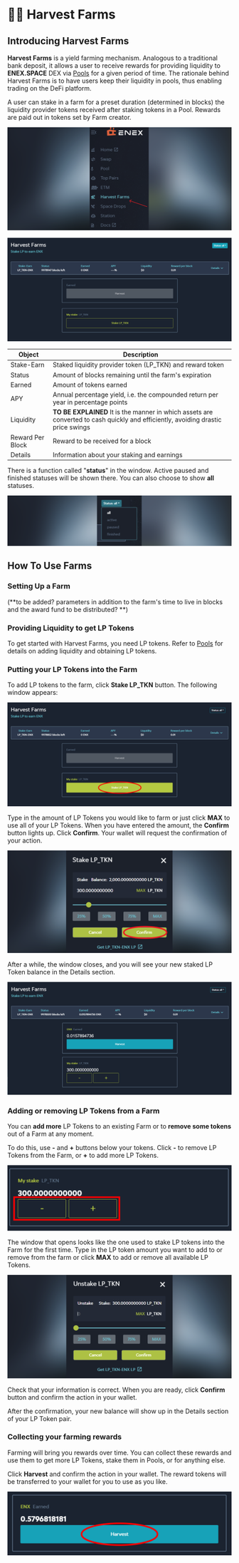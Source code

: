 # 🧑🌾 Harvest Farms

## Introducing Harvest Farms

**Harvest Farms** is a yield farming mechanism. Analogous to a traditional bank deposit, it allows a user to receive rewards for providing liquidity to **ENEX.SPACE** DEX via [Pools](../pool.md) for a given period of time. The rationale behind Harvest Farms is to have users keep their liquidity in pools, thus enabling trading on the DeFi platform.

A user can stake in a farm for a preset duration (determined in blocks) the liquidity provider tokens received after staking tokens in a Pool. Rewards are paid out in tokens set by Farm creator.

![harvest farms in navigation](<../../.gitbook/assets/image (35).png>)

![harvest farms interface](<../../.gitbook/assets/image (24) (1).png>)

| Object           | Description                                                                                                                       |
| ---------------- | --------------------------------------------------------------------------------------------------------------------------------- |
| Stake-Earn       | Staked liquidity provider token (LP\_TKN) and reward token                                                                        |
| Status           | Amount of blocks remaining until the farm's expiration                                                                            |
| Earned           | Amount of tokens earned                                                                                                           |
| APY              | Annual percentage yield, i.e. the compounded return per year in percentage points                                                 |
| Liquidity        | **TO BE EXPLAINED** It is the manner in which assets are converted to cash quickly and efficiently, avoiding drastic price swings |
| Reward Per Block | Reward to be received for a block                                                                                                 |
| Details          | Information about your staking and earnings                                                                                       |

There is a function called "**status**" in the window. Active paused and finished statuses will be shown there. You can also choose to show **all** statuses.

![status](<../../.gitbook/assets/image (12) (1).png>)

## How To Use Farms

### Setting Up a Farm

(\*\*to be added? parameters in addition to the farm's time to live in blocks and the award fund to be distributed? \*\*)

### Providing Liquidity to get LP Tokens

To get started with Harvest Farms, you need LP tokens. Refer to [Pools](../pool.md) for details on adding liquidity and obtaining LP tokens.

### Putting your LP Tokens into the Farm

To add LP tokens to the farm, click **Stake LP\_TKN** button. The following window appears:

![stake LP\_TKN](<../../.gitbook/assets/image (5) (1).png>)

Type in the amount of LP Tokens you would like to farm or just click **MAX** to use all of your LP Tokens. When you have entered the amount, the **Confirm** button lights up. Click **Confirm**. Your wallet will request the confirmation of your action.

![stake confirmation](<../../.gitbook/assets/image (27).png>)

After a while, the window closes, and you will see your new staked LP Token balance in the Details section.

![ENX balance and LP\_TKN balance](<../../.gitbook/assets/image (2) (1) (1).png>)

### Adding or removing LP Tokens from a Farm

You can **add more** LP Tokens to an existing Farm or to **remove some tokens** out of a Farm at any moment.

To do this, use **-** and **+** buttons below your tokens. Click **-** to remove LP Tokens from the Farm, or **+** to add more LP Tokens.

![adding or removing LP tokens](<../../.gitbook/assets/image (16) (1).png>)

The window that opens looks like the one used to stake LP tokens into the Farm for the first time. Type in the LP token amount you want to add to or remove from the farm or click **MAX** to add or remove all available LP Tokens.

![removing window](<../../.gitbook/assets/image (13) (1).png>)

Check that your information is correct. When you are ready, click **Confirm** button and confirm the action in your wallet.

After the confirmation, your new balance will show up in the Details section of your LP Token pair.

### Collecting your farming rewards

Farming will bring you rewards over time. You can collect these rewards and use them to get more LP Tokens, stake them in Pools, or for anything else.

Click **Harvest** and confirm the action in your wallet. The reward tokens will be transferred to your wallet for you to use as you like.

![harvest](<../../.gitbook/assets/image (31) (1).png>)
